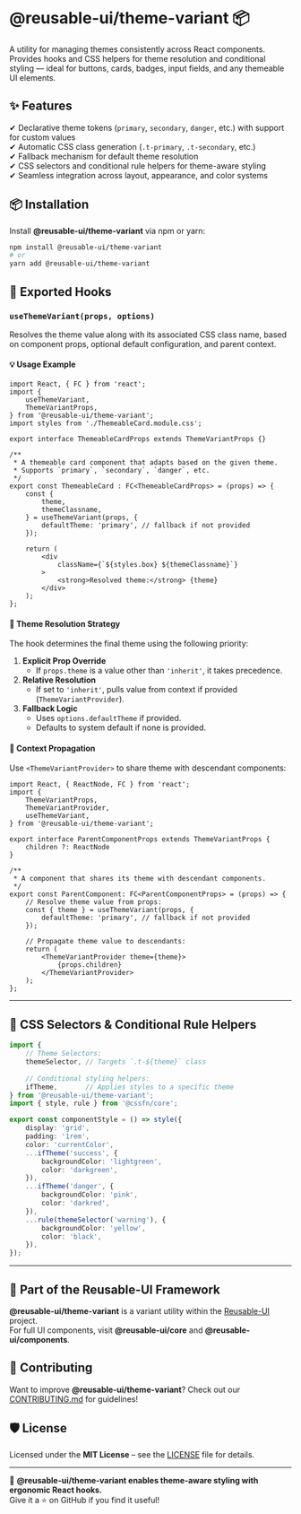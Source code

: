 # @reusable-ui/theme-variant 📦  

A utility for managing themes consistently across React components.  
Provides hooks and CSS helpers for theme resolution and conditional styling — ideal for buttons, cards, badges, input fields, and any themeable UI elements.

## ✨ Features
✔ Declarative theme tokens (`primary`, `secondary`, `danger`, etc.) with support for custom values  
✔ Automatic CSS class generation (`.t-primary`, `.t-secondary`, etc.)  
✔ Fallback mechanism for default theme resolution  
✔ CSS selectors and conditional rule helpers for theme-aware styling  
✔ Seamless integration across layout, appearance, and color systems

## 📦 Installation
Install **@reusable-ui/theme-variant** via npm or yarn:

```sh
npm install @reusable-ui/theme-variant
# or
yarn add @reusable-ui/theme-variant
```

## 🧩 Exported Hooks

### `useThemeVariant(props, options)`

Resolves the theme value along with its associated CSS class name, based on component props, optional default configuration, and parent context.

#### 💡 Usage Example

```tsx
import React, { FC } from 'react';
import {
    useThemeVariant,
    ThemeVariantProps,
} from '@reusable-ui/theme-variant';
import styles from './ThemeableCard.module.css';

export interface ThemeableCardProps extends ThemeVariantProps {}

/**
 * A themeable card component that adapts based on the given theme.
 * Supports `primary`, `secondary`, `danger`, etc.
 */
export const ThemeableCard : FC<ThemeableCardProps> = (props) => {
    const {
        theme,
        themeClassname,
    } = useThemeVariant(props, {
        defaultTheme: 'primary', // fallback if not provided
    });
    
    return (
        <div
            className={`${styles.box} ${themeClassname}`}
        >
            <strong>Resolved theme:</strong> {theme}
        </div>
    );
};
```

#### 🧠 Theme Resolution Strategy

The hook determines the final theme using the following priority:
1. **Explicit Prop Override**  
   - If `props.theme` is a value other than `'inherit'`, it takes precedence.
2. **Relative Resolution**  
   - If set to `'inherit'`, pulls value from context if provided (`ThemeVariantProvider`).
3. **Fallback Logic**  
   - Uses `options.defaultTheme` if provided.
   - Defaults to system default if none is provided.

#### 🧬 Context Propagation

Use `<ThemeVariantProvider>` to share theme with descendant components:

```tsx
import React, { ReactNode, FC } from 'react';
import {
    ThemeVariantProps,
    ThemeVariantProvider,
    useThemeVariant,
} from '@reusable-ui/theme-variant';

export interface ParentComponentProps extends ThemeVariantProps {
    children ?: ReactNode
}

/**
 * A component that shares its theme with descendant components.
 */
export const ParentComponent: FC<ParentComponentProps> = (props) => {
    // Resolve theme value from props:
    const { theme } = useThemeVariant(props, {
        defaultTheme: 'primary', // fallback if not provided
    });
    
    // Propagate theme value to descendants:
    return (
        <ThemeVariantProvider theme={theme}>
            {props.children}
        </ThemeVariantProvider>
    );
};
```

---

## 🎨 CSS Selectors & Conditional Rule Helpers

```ts
import {
    // Theme Selectors:
    themeSelector, // Targets `.t-${theme}` class
    
    // Conditional styling helpers:
    ifTheme,       // Applies styles to a specific theme
} from '@reusable-ui/theme-variant';
import { style, rule } from '@cssfn/core';

export const componentStyle = () => style({
    display: 'grid',
    padding: '1rem',
    color: 'currentColor',
    ...ifTheme('success', {
        backgroundColor: 'lightgreen',
        color: 'darkgreen',
    }),
    ...ifTheme('danger', {
        backgroundColor: 'pink',
        color: 'darkred',
    }),
    ...rule(themeSelector('warning'), {
        backgroundColor: 'yellow',
        color: 'black',
    }),
});
```

---

## 📖 Part of the Reusable-UI Framework  
**@reusable-ui/theme-variant** is a variant utility within the [Reusable-UI](https://github.com/reusable-ui/reusable-ui-monorepo) project.  
For full UI components, visit **@reusable-ui/core** and **@reusable-ui/components**.

## 🤝 Contributing  
Want to improve **@reusable-ui/theme-variant**? Check out our [CONTRIBUTING.md](./CONTRIBUTING.md) for guidelines!  

## 🛡️ License  
Licensed under the **MIT License** – see the [LICENSE](./LICENSE) file for details.  

---

🚀 **@reusable-ui/theme-variant enables theme-aware styling with ergonomic React hooks.**  
Give it a ⭐ on GitHub if you find it useful!  
